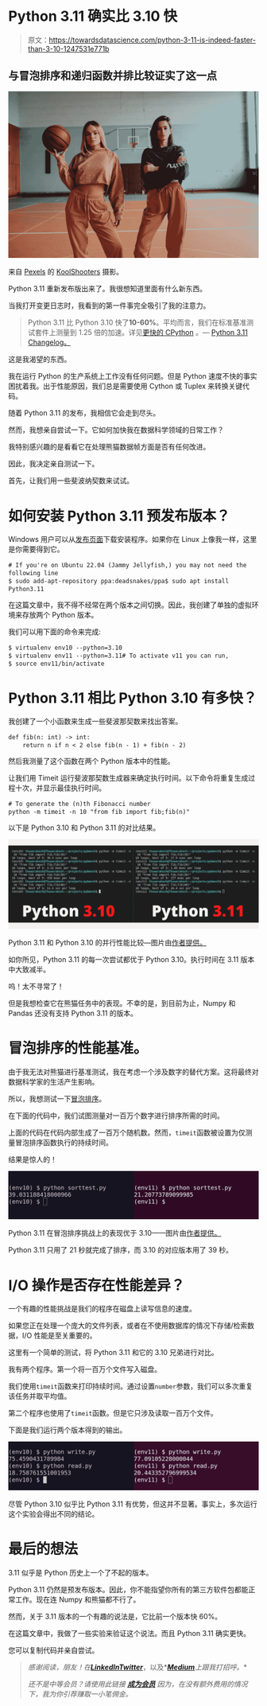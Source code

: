 # Python 3.11 确实比 3.10 快

> 原文：<https://towardsdatascience.com/python-3-11-is-indeed-faster-than-3-10-1247531e771b>

## 与冒泡排序和递归函数并排比较证实了这一点

![](img/bd6d6bbb49eebe02b46377e5a9b067e3.png)

来自 [Pexels](https://www.pexels.com/photo/fashion-man-people-woman-6076414/) 的 [KoolShooters](https://www.pexels.com/photo/fashion-man-people-woman-6076414/) 摄影。

Python 3.11 重新发布版出来了。我很想知道里面有什么新东西。

当我打开变更日志时，我看到的第一件事完全吸引了我的注意力。

> Python 3.11 比 Python 3.10 快了**10-60%**。平均而言，我们在标准基准测试套件上测量到 1.25 倍的加速。详见[更快的 CPython](https://docs.python.org/3.11/whatsnew/3.11.html#faster-cpython) 。— [Python 3.11 Changelog。](https://docs.python.org/3.11/whatsnew/3.11.html)

这是我渴望的东西。

我在运行 Python 的生产系统上工作没有任何问题。但是 Python 速度不快的事实困扰着我。出于性能原因，我们总是需要使用 Cython 或 Tuplex 来转换关键代码。

</challenging-cython-the-python-module-for-high-performance-computing-2e0f874311c0>  

随着 Python 3.11 的发布，我相信它会走到尽头。

然而，我想亲自尝试一下。它如何加快我在数据科学领域的日常工作？

我特别感兴趣的是看看它在处理熊猫数据帧方面是否有任何改进。

因此，我决定亲自测试一下。

首先，让我们用一些斐波纳契数来试试。

</how-to-speed-up-python-data-pipelines-up-to-91x-80d7accfe7ec>  

# 如何安装 Python 3.11 预发布版本？

Windows 用户可以从[发布页面](https://www.python.org/downloads/release/python-3110b1/)下载安装程序。如果你在 Linux 上像我一样，这里是你需要得到它。

```
# If you're on Ubuntu 22.04 (Jammy Jellyfish,) you may not need the following line
$ sudo add-apt-repository ppa:deadsnakes/ppa$ sudo apt install Python3.11
```

在这篇文章中，我不得不经常在两个版本之间切换。因此，我创建了单独的虚拟环境来存放两个 Python 版本。

</poetry-to-complement-virtualenv-44088cc78fd1>  

我们可以用下面的命令来完成:

```
$ virtualenv env10 --python=3.10
$ virtualenv env11 --python=3.11# To activate v11 you can run,
$ source env11/bin/activate
```

# Python 3.11 相比 Python 3.10 有多快？

我创建了一个小函数来生成一些斐波那契数来找出答案。

```
def fib(n: int) -> int:
    return n if n < 2 else fib(n - 1) + fib(n - 2)
```

然后我测量了这个函数在两个 Python 版本中的性能。

</how-to-detect-memory-leakage-in-your-python-application-f83ae1ad897d>  

让我们用 Timeit 运行斐波那契数生成器来确定执行时间。以下命令将重复生成过程十次，并显示最佳执行时间。

```
# To generate the (n)th Fibonacci number
python -m timeit -n 10 "from fib import fib;fib(n)"
```

以下是 Python 3.10 和 Python 3.11 的对比结果。

![](img/fc6acf18845986b8b600cb02d55fc522.png)

Python 3.11 和 Python 3.10 的并行性能比较—图片由[作者提供。](https://thuwarkesh.medium.com)

如你所见，Python 3.11 的每一次尝试都优于 Python 3.10。执行时间在 3.11 版本中大致减半。

呜！太不寻常了！

但是我想检查它在熊猫任务中的表现。不幸的是，到目前为止，Numpy 和 Pandas 还没有支持 Python 3.11 的版本。

</how-to-do-a-ton-of-analysis-in-the-blink-of-an-eye-16fa9affce06>  

# 冒泡排序的性能基准。

由于我无法对熊猫进行基准测试，我在考虑一个涉及数字的替代方案。这将最终对数据科学家的生活产生影响。

所以，我想测试一下[冒泡排序](https://www.programiz.com/dsa/bubble-sort)。

</how-to-serve-massive-computations-using-python-web-apps-590e51624bc6>  

在下面的代码中，我们试图测量对一百万个数字进行排序所需的时间。

上面的代码在代码内部生成了一百万个随机数。然而，`timeit`函数被设置为仅测量冒泡排序函数执行的持续时间。

结果是惊人的！

![](img/d6ea38645ceae7f492ea948e4452a738.png)

Python 3.11 在冒泡排序挑战上的表现优于 3.10——图片由[作者提供。](https://thuwarakesh.medium.com)

Python 3.11 只用了 21 秒就完成了排序，而 3.10 的对应版本用了 39 秒。

# I/O 操作是否存在性能差异？

一个有趣的性能挑战是我们的程序在磁盘上读写信息的速度。

如果您正在处理一个庞大的文件列表，或者在不使用数据库的情况下存储/检索数据，I/O 性能是至关重要的。

</python-web-apps-are-a-terrible-idea-for-analytics-projects-36f1bd33e84b>  

这里有一个简单的测试，将 Python 3.11 和它的 3.10 兄弟进行对比。

我有两个程序。第一个将一百万个文件写入磁盘。

我们使用`timeit`函数来打印持续时间。通过设置`number`参数，我们可以多次重复该任务并取平均值。

第二个程序也使用了`timeit`函数。但是它只涉及读取一百万个文件。

下面是我们运行两个版本得到的输出。

![](img/6ef88499a05ffe8641314fb781609b85.png)

尽管 Python 3.10 似乎比 Python 3.11 有优势，但这并不显著。事实上，多次运行这个实验会得出不同的结论。

# 最后的想法

3.11 似乎是 Python 历史上一个了不起的版本。

Python 3.11 仍然是预发布版本。因此，你不能指望你所有的第三方软件包都能正常工作。现在连 Numpy 和熊猫都不行了。

然而，关于 3.11 版本的一个有趣的说法是，它比前一个版本快 60%。

在这篇文章中，我做了一些实验来验证这个说法。而且 Python 3.11 确实更快。

您可以复制代码并亲自尝试。

> *感谢阅读，朋友！在*[***LinkedIn***](https://www.linkedin.com/in/thuwarakesh/)*[***Twitter***](https://twitter.com/Thuwarakesh)*，以及*[***Medium***](https://thuwarakesh.medium.com/)*上跟我打招呼。**
> 
> **还不是中等会员？请使用此链接* [***成为会员***](https://thuwarakesh.medium.com/membership) *因为，在没有额外费用的情况下，我为你引荐赚取一小笔佣金。**